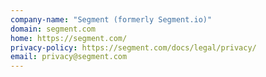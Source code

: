 ```yaml
---
company-name: "Segment (formerly Segment.io)"
domain: segment.com
home: https://segment.com/
privacy-policy: https://segment.com/docs/legal/privacy/
email: privacy@segment.com
---
```




